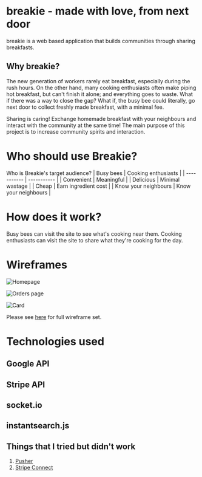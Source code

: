 # breakie - made with love, from next door

breakie is a web based application that builds communities through sharing breakfasts.

## Why breakie?
The new generation of workers rarely eat breakfast, especially during the rush hours. On the other hand, many cooking enthusiasts often make piping hot breakfast, but can't finish it alone; and everything goes to waste. What if there was a way to close the gap? What if, the busy bee could literally, go next door to collect freshly made breakfast, with a minimal fee.

Sharing is caring! Exchange homemade breakfast with your neighbours and interact with the community at the same time! The main purpose of this project is to increase community spirits and interaction.

# Who should use Breakie? 
Who is Breakie's target audience?
| Busy bees     | Cooking enthusiasts |
| ----------- | ----------- |
| Convenient  | Meaningful |
| Delicious   | Minimal wastage |
| Cheap       | Earn ingredient cost |
| Know your neighbours | Know your neighbours  |

# How does it work?
Busy bees can visit the site to see what's cooking near them.
Cooking enthusiasts can visit the site to share what they're cooking for the day.


# Wireframes
![Homepage]('public/img/homepage.png')

![Orders page]('public/img/orders.png')

![Card]('public/img/card.png)

Please see [here](https://www.figma.com/file/v3kEtgMjBub29EzJlEfG8N/combined) for full wireframe set.

# Technologies used
## Google API
## Stripe API
## socket.io
## instantsearch.js

## Things that I tried but didn't work
1. [Pusher](https://pusher.com/)
2. [Stripe Connect](https://stripe.com/en-sg/connect)